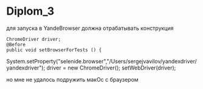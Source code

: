 # Diplom_3

для запуска в YandeBrowser 
должна отрабатывать конструкция

    ChromeDriver driver;
    @Before
    public void setBrowserForTests () {
System.setProperty("selenide.browser","/Users/sergejvavilov/yandexdriver/yandexdriver");
driver = new ChromeDriver();
setWebDriver(driver);

но мне не удалось подружить макОс с браузером